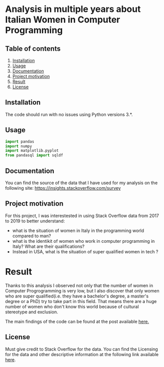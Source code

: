 # Analysis in multiple years about Italian Women in Computer Programming

## Table of contents

1. [Installation](https://github.com/moryba/Women-in-Computer-Programming/blob/master/README.md#Installation)
2. [Usage](https://github.com/moryba/Women-in-Computer-Programming/blob/master/README.md/#Usage)
3. [Documentation](https://github.com/moryba/Women-in-Computer-Programming/blob/master/README.md/#Documentation)
4. [Project motivation](https://github.com/moryba/Women-in-Computer-Programming/blob/master/README.md/#Project-motivation)
5. [Result](https://github.com/moryba/Women-in-Computer-Programming/blob/master/README.md/#Result)
6. [License](https://github.com/moryba/Women-in-Computer-Programming/blob/master/README.md/#License)

## Installation

The code should run with no issues using Python versions 3.*.

## Usage

```python
import pandas 
import numpy  
import matplotlib.pyplot 
from pandasql import sqldf
```

## Documentation

You can find the source of the data that I have used for my analysis on the following site: https://insights.stackoverflow.com/survey

## Project motivation
For this project, I was interestested in using Stack Overflow data from 2017 to 2019 to better understand:

- what is the situation of women in Italy in the programming world compared to man?
- what is the identikit of women who work in computer programming in Italy? What are their qualifications?
- Instead in USA, what is the situation of super qualified women in tech ?

# Result 

Thanks to this analysis I observed not only that the number of women in Computer Progrogramming is very low, but I also discover that
only women who are super qualified(i.e. they have a bachelor's degree, a master's degree or a PhD) try to take part in this field. That means there are a huge number of women who don't know this world because of cultural stereotype and exclusion.

The main findings of the code can be found at the post available [here.](https://medium.com/@moryba.kouate/whats-the-situation-in-italy-for-women-in-the-world-of-computer-programming-7782bbb8a54b?sk=99f3085cfa775e1a1bc8511f2c7cb574)

## License

Must give credit to Stack Overflow for the data. You can find the Licensing for the data and other descriptive information at the following link available [here](https://insights.stackoverflow.com/survey).
